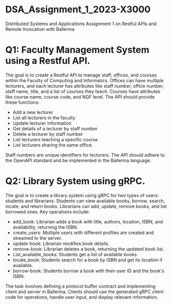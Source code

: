 # DSA_Assignment_1_2023-X3000
Distributed Systems and Applications Assignment 1 on Restful APIs and Remote Invocation with Ballerina 

# Q1: Faculty Management System using a Restful API.

The goal is to create a Restful API to manage staff, offices, and courses within the Faculty of Computing and Informatics. Offices can have multiple lecturers, and each lecturer has attributes like staff number, office number, staff name, title, and a list of courses they teach. Courses have attributes like course name, course code, and NQF level. The API should provide these functions:
- Add a new lecturer
- List all lecturers in the faculty
- Update lecturer information
- Get details of a lecturer by staff number
- Delete a lecturer by staff number
- List lecturers teaching a specific course
- List lecturers sharing the same office.

Staff numbers are unique identifiers for lecturers. The API should adhere to the OpenAPI standard and be implemented in the Ballerina language.

# Q2: Library System using gRPC.

The goal is to create a library system using gRPC for two types of users: students and librarians. Students can view available books, borrow, search, locate, and return books. Librarians can add, update, remove books, and list borrowed ones. Key operations include:

- add_book: Librarian adds a book with title, authors, location, ISBN, and availability, returning the ISBN.
- create_users: Multiple users with different profiles are created and streamed to the server.
- update-book: Librarian modifies book details.
- remove-book: Librarian deletes a book, returning the updated book list.
- List_available_books: Students get a list of available books.
- locate_book: Students search for a book by ISBN and get its location if available.
- borrow-book: Students borrow a book with their user ID and the book's ISBN.

The task involves defining a protocol buffer contract and implementing client and server in Ballerina. Clients should use the generated gRPC client code for operations, handle user input, and display relevant information.

